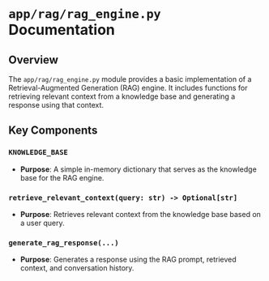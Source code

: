 # `app/rag/rag_engine.py` Documentation

## Overview

The `app/rag/rag_engine.py` module provides a basic implementation of a Retrieval-Augmented Generation (RAG) engine. It includes functions for retrieving relevant context from a knowledge base and generating a response using that context.

## Key Components

### `KNOWLEDGE_BASE`
- **Purpose**: A simple in-memory dictionary that serves as the knowledge base for the RAG engine.

### `retrieve_relevant_context(query: str) -> Optional[str]`
- **Purpose**: Retrieves relevant context from the knowledge base based on a user query.

### `generate_rag_response(...)`
- **Purpose**: Generates a response using the RAG prompt, retrieved context, and conversation history.
